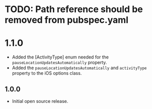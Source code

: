 # TODO: Path reference should be removed from pubspec.yaml

# 1.1.0

- Added the [ActivityType] enum needed for the `pauseLocationUpdatesAutomatically` property.
- Added the `pauseLocationUpdatesAutomatically` and `activityType` property to the iOS options class.

## 1.0.0

- Initial open source release.

